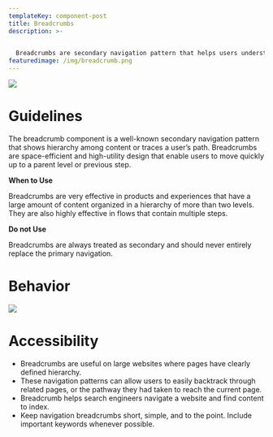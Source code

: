 ```yaml
---
templateKey: component-post
title: Breadcrumbs
description: >-
  

  Breadcrumbs are secondary navigation pattern that helps users understand the hierarchy among levels and navigate back through them. Breadcrumbs helps users understand where they are on a website.
featuredimage: /img/breadcrumb.png
---
```

![](/img/breadcrumb.png)

# **Guidelines**

The breadcrumb component is a well-known secondary navigation pattern that shows hierarchy among content or traces a user’s path. Breadcrumbs are space-efficient and high-utility design that enable users to move quickly up to a parent level or previous step.

**When to Use**

Breadcrumbs are very effective in products and experiences that have a large amount of content organized in a hierarchy of more than two levels. They are also highly effective in flows that contain multiple steps.

**Do not Use**

Breadcrumbs are always treated as secondary and should never entirely replace the primary navigation.

# **Behavior**

![](/img/breadcrumbs.png)

# **Accessibility**

* Breadcrumbs are useful on large websites where pages have clearly defined hierarchy.
* These navigation patterns can allow users to easily backtrack through related pages, or the pathway they had taken to reach the current page.
* Breadcrumb helps search engineers navigate a website and find content to index. 
* Keep navigation breadcrumbs short, simple, and to the point. Include important keywords whenever possible.